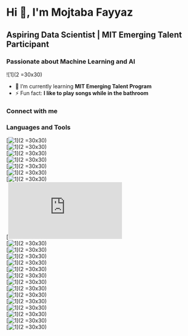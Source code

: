 # Hi 👋, I'm Mojtaba Fayyaz

## Aspiring Data Scientist | MIT Emerging Talent Participant

### Passionate about Machine Learning and AI

![$1]($2 =30x30)

- 🌱 I’m currently learning **MIT Emerging Talent Program**  
- ⚡ Fun fact: **I like to play songs while in the bathroom**

### Connect with me

### Languages and Tools

[![$1]($2 =30x30)](https://getbootstrap.com)  
[![$1]($2 =30x30)](https://cassandra.apache.org/)  
[![$1]($2 =30x30)](https://www.w3schools.com/cpp/)  
[![$1]($2 =30x30)](https://www.w3schools.com/css/)  
[![$1]($2 =30x30)](https://git-scm.com/)  
[![$1]($2 =30x30)](https://hadoop.apache.org/)  
[![$1]($2 =30x30)](https://www.w3.org/html/)  
[![$1]($2 =30x30)](https://www.adobe.com/in/products/illustrator.html)  
[![$1]($2 =30x30)](https://kafka.apache.org/)  
[![$1]($2 =30x30)](https://www.mathworks.com/)  
[![$1]($2 =30x30)](https://www.mongodb.com/)  
[![$1]($2 =30x30)](https://www.mysql.com/)  
[![$1]($2 =30x30)](https://opencv.org/)  
[![$1]($2 =30x30)](https://pandas.pydata.org/)  
[![$1]($2 =30x30)](https://www.photoshop.com/en)  
[![$1]($2 =30x30)](https://www.postgresql.org)  
[![$1]($2 =30x30)](https://www.python.org)  
[![$1]($2 =30x30)](https://pytorch.org/)  
[![$1]($2 =30x30)](https://scikit-learn.org/)  
[![$1]($2 =30x30)](https://seaborn.pydata.org/)  
[![$1]($2 =30x30)](https://www.sketch.com/)  
[![$1]($2 =30x30)](https://www.tensorflow.org)
